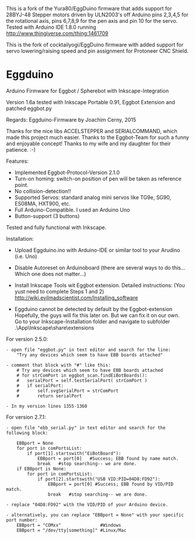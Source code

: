 
This is a fork of the Yura80/EggDuino firmware that adds support for 28BYJ-48 Stepper motors driven by ULN2003's off Arduino pins 2,3,4,5 for the rotational axis, pins 6,7,8,9 for the pen axis and pin 10 for the servo. Tested with Arduino IDE 1.8.0 running http://www.thingiverse.com/thing:1461709

This is the fork of cocktailyogi/EggDuino firmware with added support for servo lowering/raising speed and pin assignment for Protoneer CNC Shield.


Eggduino
====

Arduino Firmware for Eggbot / Spherebot with Inkscape-Integration

Version 1.6a
tested with Inkscape Portable 0.91, Eggbot Extension and patched eggbot.py

Regards: Eggduino-Firmware by Joachim Cerny, 2015

Thanks for the nice libs ACCELSTEPPER and SERIALCOMMAND, which made this project much easier. Thanks to the Eggbot-Team for such a funny and enjoyable concept! Thanks to my wife and my daughter for their patience. :-)

Features:

- Implemented Eggbot-Protocol-Version 2.1.0
- Turn-on homing: switch-on position of pen will be taken as reference point.
- No collision-detection!!
- Supported Servos: standard analog mini servos like TG9e, SG90, ES08MA, HXT900, etc.
- Full Arduino-Compatible. I used an Arduino Uno
- Button-support (3 buttons)

Tested and fully functional with Inkscape.

Installation:

- Upload Eggduino.ino with Arduino-IDE or similar tool to your Arudino (i.e. Uno)
- Disable Autoreset on Arduinoboard (there are several ways to do this... Which one does not matter...)
- Install Inkscape Tools wit Eggbot extension. Detailed instructions: (You yust need to complete Steps 1 and 2)
http://wiki.evilmadscientist.com/Installing_software

- Eggduino cannot be detected by default by the Eggbot-extension
    Hopefully, the guys will fix this later on. But we can fix it on our own.  
    Go to your Inkscape-Installation folder and navigate to subfolder .\App\Inkscape\share\extensions
        
For version 2.5.0:

    - open file "eggbot.py" in text editor and search for the line:
        "Try any devices which seem to have EBB boards attached"

    - comment that block with "#" like this:
        # Try any devices which seem to have EBB boards attached
        # for strComPort in eggbot_scan.findEiBotBoards():
        #   serialPort = self.testSerialPort( strComPort )
        #   if serialPort:
        #       self.svgSerialPort = strComPort
        #       return serialPort

    - In my version lines 1355-1360
    
For version 2.7.1:

    - open file "ebb_serial.py" in text editor and search for the following block:

        EBBport = None
        for port in comPortsList:
            if port[1].startswith("EiBotBoard"):
                EBBport = port[0]   #Success; EBB found by name match.
                break   #stop searching-- we are done.
        if EBBport is None:
            for port in comPortsList:
                if port[2].startswith("USB VID:PID=04D8:FD92"):
                    EBBport = port[0] #Success; EBB found by VID/PID match.
                    break   #stop searching-- we are done.      
 
    - replace "04D8:FD92" with the VID/PID of your Arduino device.  
    
    - alternatively, you can replace "EBBport = None" with your specific port number:
        EBBport = "COMxx"               #Windows
        EBBport = "/dev/tty[something]" #Linux/Mac  


        
 
